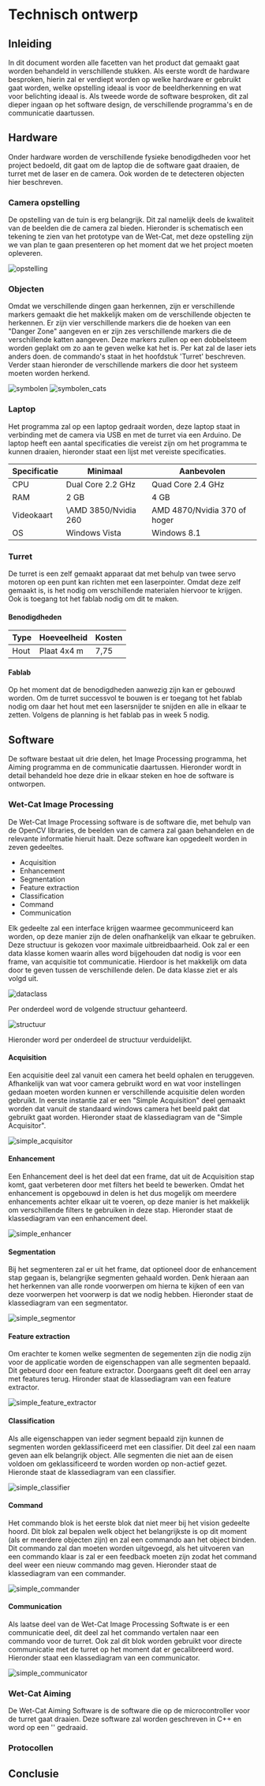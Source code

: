 # Technisch ontwerp

## Inleiding

In dit document worden alle facetten van het product dat gemaakt gaat worden behandeld in verschillende stukken. Als eerste wordt de hardware besproken, hierin zal er verdiept worden op welke hardware er gebruikt gaat worden, welke opstelling ideaal is voor de beeldherkenning en wat voor belichting ideaal is. Als tweede worde de software besproken, dit zal dieper ingaan op het software design, de verschillende programma's en de communicatie daartussen.

## Hardware

Onder hardware worden de verschillende fysieke benodigdheden voor het project bedoeld, dit gaat om de laptop die de software gaat draaien, de turret met de laser en de camera. Ook worden de te detecteren objecten hier beschreven.

### Camera opstelling

De opstelling van de tuin is erg belangrijk. Dit zal namelijk deels de kwaliteit van de beelden die de camera zal bieden. Hieronder is schematisch een tekening te zien van het prototype van de Wet-Cat, met deze opstelling zijn we van plan te gaan presenteren op het moment dat we het project moeten opleveren.

![opstelling](/Docs/images/opstelling.png)

### Objecten

Omdat we verschillende dingen gaan herkennen, zijn er verschillende markers gemaakt die het makkelijk maken om de verschillende objecten te herkennen. Er zijn vier verschillende markers die de hoeken van een "Danger Zone" aangeven en er zijn zes verschillende markers die de verschillende katten aangeven. Deze markers zullen op een dobbelsteem worden geplakt om zo aan te geven welke kat het is. Per kat zal de laser iets anders doen. de commando's staat in het hoofdstuk 'Turret' beschreven. Verder staan hieronder de verschillende markers die door het systeem moeten worden herkend.

![symbolen](/Docs/images/symbolen.png)
![symbolen_cats](/Docs/images/symbolen_cats.png)

### Laptop

Het programma zal op een laptop gedraait worden, deze laptop staat in verbinding met de camera via USB en met de turret via een Arduino. De laptop heeft een aantal specificaties die vereist zijn om het programma te kunnen draaien, hieronder staat een lijst met vereiste specificaties.

| Specificatie | Minimaal             | Aanbevolen                   |
|--------------|----------------------|------------------------------|
| CPU          | Dual Core 2.2 GHz    | Quad Core 2.4 GHz            |
| RAM          | 2 GB                 | 4 GB                         |
| Videokaart   | \AMD 3850/Nvidia 260 | AMD 4870/Nvidia 370 of hoger |
| OS           | Windows Vista        | Windows 8.1                  |

### Turret

De turret is een zelf gemaakt apparaat dat met behulp van twee servo motoren op een punt kan richten met een laserpointer. Omdat deze zelf gemaakt is, is het nodig om verschillende materialen hiervoor te krijgen. Ook is toegang tot het fablab nodig om dit te maken.

#### Benodigdheden

| Type | Hoeveelheid | Kosten |
|---|---|---|
| Hout | Plaat 4x4 m | 7,75 |

#### Fablab

Op het moment dat de benodigdheden aanwezig zijn kan er gebouwd worden. Om de turret successvol te bouwen is er toegang tot het fablab nodig om daar het hout met een lasersnijder te snijden en alle in elkaar te zetten. Volgens de planning is het fablab pas in week 5 nodig.

## Software

De software bestaat uit drie delen, het Image Processing programma, het Aiming programma en de communicatie daartussen. Hieronder wordt in detail behandeld hoe deze drie in elkaar steken en hoe de software is ontworpen.

### Wet-Cat Image Processing

De Wet-Cat Image Processing software is de software die, met behulp van de OpenCV libraries, de beelden van de camera zal gaan behandelen en de relevante informatie hieruit haalt. Deze software kan opgedeelt worden in zeven gedeeltes.

* Acquisition
* Enhancement
* Segmentation
* Feature extraction
* Classification
* Command
* Communication

Elk gedeelte zal een interface krijgen waarmee gecommuniceerd kan worden, op deze manier zijn de delen onafhankelijk van elkaar te gebruiken. Deze structuur is gekozen voor maximale uitbreidbaarheid.
Ook zal er een data klasse komen waarin alles word bijgehouden dat nodig is voor een frame, van acquisitie tot communicatie. Hierdoor is het makkelijk om data door te geven tussen de verschillende delen.
De data klasse ziet er als volgd uit.

![dataclass](/Docs/images/dataclass.png)

Per onderdeel word de volgende structuur gehanteerd.

![structuur](/Docs/images/structuur.png)

Hieronder word per onderdeel de structuur verduidelijkt.

#### Acquisition

Een acquisitie deel zal vanuit een camera het beeld ophalen en teruggeven. Afhankelijk van wat voor camera gebruikt word en wat voor instellingen gedaan moeten worden kunnen er verschillende acquisitie delen worden gebruikt. In eerste instantie zal er een "Simple Acquisition" deel gemaakt worden dat vanuit de standaard windows camera het beeld pakt dat gebruikt gaat worden. Hieronder staat de klassediagram van de "Simple Acquisitor".

![simple_acquisitor](/Docs/images/simple_acquirer.png)

#### Enhancement

Een Enhancement deel is het deel dat een frame, dat uit de Acquisition stap komt, gaat verbeteren door met filters het beeld te bewerken. Omdat het enhancement is opgebouwd in delen is het dus mogelijk om meerdere enhancements achter elkaar uit te voeren, op deze manier is het makkelijk om verschillende filters te gebruiken in deze stap.
Hieronder staat de klassediagram van een enhancement deel.

![simple_enhancer](/Docs/images/simple_enhancer.png)

#### Segmentation

Bij het segmenteren zal er uit het frame, dat optioneel door de enhancement stap gegaan is, belangrijke segmenten gehaald worden. Denk hieraan aan het herkennen van alle ronde voorwerpen om hierna te kijken of een van deze voorwerpen het voorwerp is dat we nodig hebben.
Hieronder staat de klassediagram van een segmentator.

![simple_segmentor](/Docs/images/simple_segmentor.png)

#### Feature extraction

Om erachter te komen welke segmenten de segementen zijn die nodig zijn voor de applicatie worden de eigenschappen van alle segmenten bepaald. Dit gebeurd door een feature extractor. Doorgaans geeft dit deel een array met features terug.
Hironder staat de klassediagram van een feature extractor.

![simple_feature_extractor](/Docs/images/simple_feature_extractor.png)

#### Classification

Als alle eigenschappen van ieder segment bepaald zijn kunnen de segmenten worden geklassificeerd met een classifier. Dit deel zal een naam geven aan elk belangrijk object. Alle segmenten die niet aan de eisen voldoen om geklassificeerd te worden worden op non-actief gezet.
Hieronde staat de klassediagram van een classifier.

![simple_classifier](/Docs/images/simple_classifier.png)

#### Command

Het commando blok is het eerste blok dat niet meer bij het vision gedeelte hoord. Dit blok zal bepalen welk object het belangrijkste is op dit moment (als er meerdere objecten zijn) en zal een commando aan het object binden. Dit commando zal dan moeten worden uitgevoegd, als het uitvoeren van een commando klaar is zal er een feedback moeten zijn zodat het command deel weer een nieuw commando mag geven.
Hieronder staat de klassediagram van een commander.

![simple_commander](/Docs/images/simple_commander.png)

#### Communication

Als laatse deel van de Wet-Cat Image Processing Softwate is er een communicatie deel, dit deel zal het commando vertalen naar een commando voor de turret. Ook zal dit blok worden gebruikt voor directe communicatie met de turret op het moment dat er gecalibreerd word.
Hieronder staat een klassediagram van een communicator.

![simple_communicator](/Docs/images/simple_communicator.png)

### Wet-Cat Aiming

De Wet-Cat Aiming Software is de software die op de microcontroller voor de turret gaat draaien. Deze software zal worden geschreven in C++ en word op een '' gedraaid. 

### Protocollen

## Conclusie
